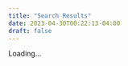 ```yaml
---
title: "Search Results"
date: 2023-04-30T00:22:13-04:00
draft: false
---
```


[//]: # (scripts needed for search to work on load)
<script type="application/javascript" src="/js/jquery/jquery.js"></script>
<script type="application/javascript" src="/js/lunr/lunr.js"></script>
<script type="application/javascript" src="/js/lunr/search.js"></script>

[//]: # (search query and results are populated by search.js)
<p>
    <span id="search-query"></span>
</p>
<div id="search-results">
    Loading...
</div>